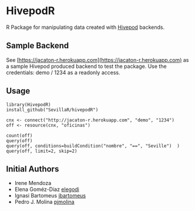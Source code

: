 # HivepodR
R Package for manipulating data created with [Hivepod](https://www.hivepod.io) backends.

## Sample Backend
See [https://jacaton-r.herokuapp.com](https://jacaton-r.herokuapp.com) as a sample Hivepod produced backend to test the package.
Use the credentials: demo / 1234 as a readonly access.

## Usage

```
library(HivepodR)
install_github("SevillaR/hivepodR")

cnx <- connect("http://jacaton-r.herokuapp.com", "demo", "1234") 
off <- resource(cnx, "oficinas") 

count(off)
query(off)
query(off, conditions=buildCondition("nombre", "==", "Seville")  )
query(off, limit=2, skip=2)

```


## Initial Authors

- Irene Mendoza
- Elena Goméz-Diaz [elegodi](https://github.com/elegodi)
- Ignasi Bartomeus [ibartomeus](https://github.com/ibartomeus)
- Pedro J. Molina [pjmolina](https://github.com/pjmolina)